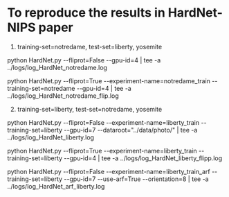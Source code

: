 # To reproduce the results in HardNet-NIPS paper
1. training-set=notredame, test-set=liberty, yosemite

python HardNet.py --fliprot=False --gpu-id=4 | tee -a ../logs/log_HardNet_notredame.log

python HardNet.py --fliprot=True --experiment-name=notredame_train --training-set=notredame --gpu-id=4 | tee -a ../logs/log_HardNet_notredame_flip.log

2. training-set=liberty, test-set=notredame, yosemite

python HardNet.py --fliprot=False --experiment-name=liberty_train --training-set=liberty --gpu-id=7 --dataroot="../data/photo/" | tee -a ../logs/log_HardNet_liberty.log

python HardNet.py --fliprot=True --experiment-name=liberty_train --training-set=liberty --gpu-id=4 | tee -a ../logs/log_HardNet_liberty_flipp.log

python HardNet.py --fliprot=False --experiment-name=liberty_train_arf --training-set=liberty --gpu-id=7 --use-arf=True --orientation=8 | tee -a ../logs/log_HardNet_arf_liberty.log
